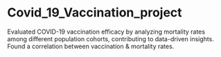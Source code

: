 # Covid_19_Vaccination_project
Evaluated COVID-19 vaccination efficacy by analyzing mortality rates among different population cohorts, contributing to data-driven insights. Found a correlation between vaccination & mortality rates.

